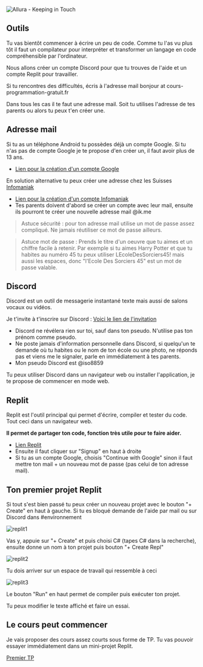 ![Allura - Keeping in Touch](https://user-images.githubusercontent.com/107787061/174765432-ac8d9670-2824-4bd6-ae79-15c79c15449b.png)
## Outils

Tu vas bientôt commencer à écrire un peu de code. Comme tu l'as vu plus tôt il faut un compilateur pour interpréter et transformer un langage en code compréhensible par l'ordinateur.

Nous allons créer un compte Discord pour que tu trouves de l'aide et un compte Replit pour travailler.

Si tu rencontres des difficultés, écris à l'adresse mail bonjour at cours-programmation-gratuit.fr

Dans tous les cas il te faut une adresse mail. Soit tu utilises l'adresse de tes parents ou alors tu peux t'en créer une.

## Adresse mail

Si tu as un téléphone Android tu possèdes déjà un compte Google. Si tu n'as pas de compte Google je te propose d'en créer un, il faut avoir plus de 13 ans.
- [Lien pour la création d'un compte Google](https://accounts.google.com/)

En solution alternative tu peux créer une adresse chez les Suisses [Infomaniak](https://www.infomaniak.com/fr)
- [Lien pour la création d'un compte Infomaniak](https://welcome.infomaniak.com/signup)
- Tes parents doivent d'abord se créer un compte avec leur mail, ensuite ils pourront te créer une nouvelle adresse mail @ik.me

> Astuce sécurité : pour ton adresse mail utilise un mot de passe assez compliqué. Ne jamais réutiliser ce mot de passe ailleurs.

> Astuce mot de passe : Prends le titre d'un oeuvre que tu aimes et un chiffre facile à retenir. Par exemple si tu aimes Harry Potter et que tu habites au numéro 45 tu peux utiliser LEcoleDesSorciers45! mais aussi les espaces, donc "l'Ecole Des Sorciers 45" est un mot de passe valable.

## Discord

Discord est un outil de messagerie instantané texte mais aussi de salons vocaux ou vidéos.

Je t'invite à t'inscrire sur Discord : [Voici le lien de l'invitation](https://discord.gg/qspWQHADgk)
- Discord ne révélera rien sur toi, sauf dans ton pseudo. N'utilise pas ton prénom comme pseudo.
- Ne poste jamais d'information personnelle dans Discord, si quelqu'un te demande où tu habites ou le nom de ton école ou une photo, ne réponds pas et viens me le signaler, parle en immédiatement à tes parents.
- Mon pseudo Discord est @iso8859

Tu peux utiliser Discord dans un navigateur web ou installer l'application, je te propose de commencer en mode web.

## Replit

Replit est l'outil principal qui permet d'écrire, compiler et tester du code. Tout ceci dans un navigateur web. 

**Il permet de partager ton code, fonction très utile pour te faire aider.**

- [Lien Replit](https://replit.com/)
- Ensuite il faut cliquer sur "Signup" en haut à droite
- Si tu as un compte Google, choisis "Continue with Google" sinon il faut mettre ton mail + un nouveau mot de passe (pas celui de ton adresse mail).

## Ton premier projet Replit

Si tout s'est bien passé tu peux créer un nouveau projet avec le bouton "+ Create" en haut à gauche. Si tu es bloqué demande de l'aide par mail ou sur Discord dans #environnement

![replit1](https://user-images.githubusercontent.com/802089/175196365-2a52b483-2fb7-44d0-90f3-bf800dd952c9.png)

Vas y, appuie sur "+ Create" et puis choisi C# (tapes C# dans la recherche), ensuite donne un nom à ton projet puis bouton "+ Create Repl"

![replit2](https://user-images.githubusercontent.com/802089/175197212-aec2f25d-3452-4729-9890-6bf33d443419.png)

Tu dois arriver sur un espace de travail qui ressemble à ceci

![replit3](https://user-images.githubusercontent.com/802089/175197445-3b18a27e-cc87-4cd1-b2be-d37b74f94167.png)

Le bouton "Run" en haut permet de compiler puis exécuter ton projet.

Tu peux modifier le texte affiché et faire un essai.

## Le cours peut commencer

Je vais proposer des cours assez courts sous forme de TP. Tu vas pouvoir essayer immédiatement dans un mini-projet Replit.

[Premier TP](../TP/TP01/01_TP.md)
